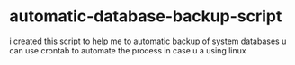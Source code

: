 # automatic-database-backup-script
i created this script to help me to automatic backup of system databases
u can use crontab to automate the process in case u  a using linux
